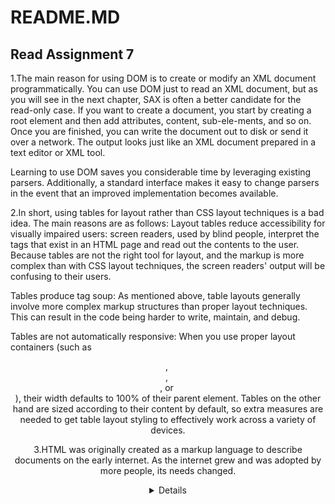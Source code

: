 # README.MD

## Read Assignment 7

1.The main reason for using DOM is to create or modify an XML document programmatically. You can use DOM just to read an XML document, but as you will see in the next chapter, SAX is often a better candidate for the read-only case. If you want to create a document, you start by creating a root element and then add attributes, content, sub-ele-ments, and so on. Once you are finished, you can write the document out to disk or send it over a network. The output looks just like an XML document prepared in a text editor or XML tool.

Learning to use DOM saves you considerable time by leveraging existing parsers. Additionally, a standard interface makes it easy to change parsers in the event that an improved implementation becomes available.


2.In short, using tables for layout rather than CSS layout techniques is a bad idea. The main reasons are as follows:
Layout tables reduce accessibility for visually impaired users: screen readers, used by blind people, interpret the tags that exist in an HTML page and read out the contents to the user. Because tables are not the right tool for layout, and the markup is more complex than with CSS layout techniques, the screen readers' output will be confusing to their users.

Tables produce tag soup: As mentioned above, table layouts generally involve more complex markup structures than proper layout techniques. This can result in the code being harder to write, maintain, and debug.

Tables are not automatically responsive: When you use proper layout containers (such as <header>, <section>, <article>, or <div>), their width defaults to 100% of their parent element. Tables on the other hand are sized according to their content by default, so extra measures are needed to get table layout styling to effectively work across a variety of devices.

3.HTML was originally created as a markup language to describe documents on the early internet. As the internet grew and was adopted by more people, its needs changed.
<article>
<aside>
<details>
It is much easier to read, greater accessibility,Overall, semantic elements also lead to more consistent code. 
This works fine but is a bit long-winded: we have to create an empty object, initialize it, and return it. A better way is to use a constructor. A constructor is just a function called using the new keyword. When you call a constructor, it will:
create a new object
bind this to the new object, so you can refer to this in your constructor code
run the code in the constructor
return the new object.
Constructors, by convention, start with a capital letter and are named for the type of object they create. 

4.You are probably wondering what "this" is. The this keyword refers to the current object the code is being written inside — so in this case this is equivalent to person. So why not just write person instead?
Well, when you only have to create a single object literal, it's not so useful. But if you create more than one, this enables you to use the same method definition for every object you create.

5.Regardless of whichever pattern you used to create an object, getting that object's prototype can be accomplished using the Object.getPrototypeOf method. *Fingerprint

## Things I want to know more 

Inheritance
